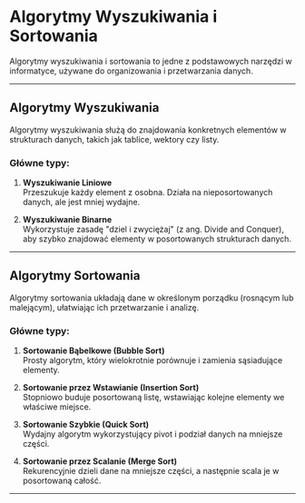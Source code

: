 # Algorytmy Wyszukiwania i Sortowania

Algorytmy wyszukiwania i sortowania to jedne z podstawowych narzędzi w informatyce, używane do organizowania i przetwarzania danych.

---

## Algorytmy Wyszukiwania
Algorytmy wyszukiwania służą do znajdowania konkretnych elementów w strukturach danych, takich jak tablice, wektory czy listy.

### Główne typy:
1. **Wyszukiwanie Liniowe**  
   Przeszukuje każdy element z osobna. Działa na nieposortowanych danych, ale jest mniej wydajne.
   
2. **Wyszukiwanie Binarne**  
   Wykorzystuje zasadę "dziel i zwyciężaj" (z ang. Divide and Conquer), aby szybko znajdować elementy w posortowanych strukturach danych.

---

## Algorytmy Sortowania
Algorytmy sortowania układają dane w określonym porządku (rosnącym lub malejącym), ułatwiając ich przetwarzanie i analizę.

### Główne typy:
1. **Sortowanie Bąbelkowe (Bubble Sort)**  
   Prosty algorytm, który wielokrotnie porównuje i zamienia sąsiadujące elementy.
   
2. **Sortowanie przez Wstawianie (Insertion Sort)**  
   Stopniowo buduje posortowaną listę, wstawiając kolejne elementy we właściwe miejsce.
   
3. **Sortowanie Szybkie (Quick Sort)**  
   Wydajny algorytm wykorzystujący pivot i podział danych na mniejsze części.
   
4. **Sortowanie przez Scalanie (Merge Sort)**  
   Rekurencyjnie dzieli dane na mniejsze części, a następnie scala je w posortowaną całość.

---
